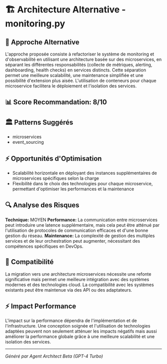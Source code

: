 # 🏗️ Architecture Alternative - monitoring.py

## 🎯 Approche Alternative

L'approche proposée consiste à refactoriser le système de monitoring et d'observabilité en utilisant une architecture basée sur des microservices, en séparant les différentes responsabilités (collecte de métriques, alerting, dashboarding, health checks) en services distincts. Cette séparation permet une meilleure scalabilité, une maintenance simplifiée et une possibilité d'extension plus aisée. L'utilisation de conteneurs pour chaque microservice facilitera le déploiement et l'isolation des services.

## 📊 Score Recommandation: 8/10

## 🏛️ Patterns Suggérés

- microservices
- event_sourcing

## ⚡ Opportunités d'Optimisation

- Scalabilité horizontale en déployant des instances supplémentaires de microservices spécifiques selon la charge
- Flexibilité dans le choix des technologies pour chaque microservice, permettant d'optimiser les performances et la maintenance

## 🔍 Analyse des Risques

**Technique:** MOYEN
**Performance:** La communication entre microservices peut introduire une latence supplémentaire, mais cela peut être atténué par l'utilisation de protocoles de communication efficaces et d'une bonne gestion du réseau.
**Maintenance:** La complexité de gestion des multiples services et de leur orchestration peut augmenter, nécessitant des compétences spécifiques en DevOps.

## 🔄 Compatibilité

La migration vers une architecture microservices nécessite une refonte significative mais permet une meilleure intégration avec des systèmes modernes et des technologies cloud. La compatibilité avec les systèmes existants peut être maintenue via des API ou des adaptateurs.

## ⚡ Impact Performance

L'impact sur la performance dépendra de l'implémentation et de l'infrastructure. Une conception soignée et l'utilisation de technologies adaptées peuvent non seulement atténuer les impacts négatifs mais aussi améliorer la performance globale grâce à une meilleure scalabilité et une isolation des services.

---
*Généré par Agent Architect Beta (GPT-4 Turbo)*
